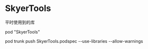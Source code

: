 # SkyerTools

平时使用到的库

pod "SkyerTools" 

pod trunk push SkyerTools.podspec --use-libraries --allow-warnings
